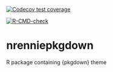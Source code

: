 <!-- badges: start -->
  [![Codecov test coverage](https://codecov.io/gh/nrennie/nrenniepkgdown/branch/main/graph/badge.svg)](https://app.codecov.io/gh/nrennie/nrenniepkgdown?branch=main)
<!-- badges: end -->
  
<!-- badges: start -->
  [![R-CMD-check](https://github.com/nrennie/nrenniepkgdown/workflows/R-CMD-check/badge.svg)](https://github.com/nrennie/nrenniepkgdown/actions)
<!-- badges: end -->

# nrenniepkgdown

R package containing {pkgdown} theme
